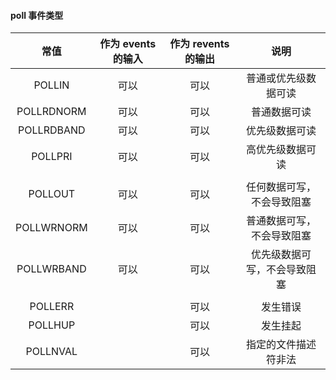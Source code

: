 #### poll 事件类型



|    常值    | 作为 events 的输入 | 作为 revents 的输出 |             说明             |
| :--------: | :----------------: | :-----------------: | :--------------------------: |
|   POLLIN   |        可以        |        可以         |     普通或优先级数据可读     |
| POLLRDNORM |        可以        |        可以         |         普通数据可读         |
| POLLRDBAND |        可以        |        可以         |        优先级数据可读        |
|  POLLPRI   |        可以        |        可以         |       高优先级数据可读       |
|            |                    |                     |                              |
|  POLLOUT   |        可以        |        可以         |  任何数据可写，不会导致阻塞  |
| POLLWRNORM |        可以        |        可以         |  普通数据可写，不会导致阻塞  |
| POLLWRBAND |        可以        |        可以         | 优先级数据可写，不会导致阻塞 |
|            |                    |                     |                              |
|  POLLERR   |                    |        可以         |           发生错误           |
|  POLLHUP   |                    |        可以         |           发生挂起           |
|  POLLNVAL  |                    |        可以         |     指定的文件描述符非法     |

